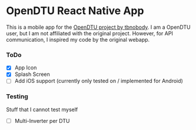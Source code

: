 # OpenDTU React Native App

This is a mobile app for the [OpenDTU project by tbnobody](https://github.com/tbnobody/OpenDTU).
I am a OpenDTU user, but I am not affiliated with the original project. However, for API communication, I inspired my code by the original webapp.

### ToDo
- [x] App Icon
- [x] Splash Screen
- [ ] Add iOS support (currently only tested on / implemented for Android)

### Testing
Stuff that I cannot test myself
- [ ] Multi-Inverter per DTU
